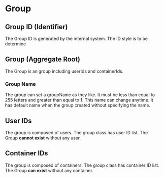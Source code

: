 # Group

## Group ID (Identifier)

The Group ID is generated by the internal system.
The ID style is to be determine


## Group (Aggregate Root)

The Group is an group including userIds and containerIds.

### Group Name

The group can set a groupName as they like. It must be less than equal to 255 letters and greater than equal to 1.
This name can change anytime. it has default name when the group created without specifying the name.

## User IDs

The group is composed of users. The group class has user ID list. The Group **cannot exist** without any user.

## Container IDs

The group is composed of containers. The group class has container ID list. The Group **can exist** without any container.
